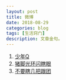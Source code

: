 ```yaml
---
layout: post
title: 微博
date: 2018-08-29
categories: blog
tags: [生活窍门]
description: 文章金句。
---
```


1. [少年Q](https://weibo.com/u/1900273580?refer_flag=1005050010_&is_all=1#_rnd1535548313085)
1. [猪脚光环闪瞎眼](https://weibo.com/u/6667519457?refer_flag=1001030201_&is_all=1)
1. [不要瞎几把跟团](https://weibo.com/u/6564318661?refer_flag=1001030101_&is_all=1)
